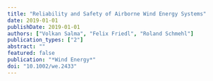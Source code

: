 ```yaml
---
title: "Reliability and Safety of Airborne Wind Energy Systems"
date: 2019-01-01
publishDate: 2019-01-01
authors: ["Volkan Salma", "Felix Friedl", "Roland Schmehl"]
publication_types: ["2"]
abstract: ""
featured: false
publication: "*Wind Energy*"
doi: "10.1002/we.2433"
---
```


